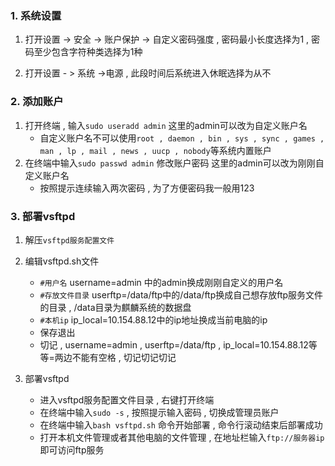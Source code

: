 ### 1. 系统设置
1. 打开设置 -> 安全 -> 账户保护 -> 自定义密码强度 , 密码最小长度选择为1 , 密码至少包含字符种类选择为1种

2. 打开设置 - > 系统 ->电源 , 此段时间后系统进入休眠选择为从不

### 2. 添加账户
1. 打开终端 , 输入`sudo useradd admin` 这里的admin可以改为自定义账户名
	- 自定义账户名不可以使用`root , daemon , bin , sys , sync , games , man , lp , mail , news , uucp , nobody`等系统内置账户
2. 在终端中输入`sudo passwd admin` 修改账户密码 这里的admin可以改为刚刚自定义账户名
	- 按照提示连续输入两次密码 , 为了方便密码我一般用123

### 3. 部署vsftpd
1. 解压`vsftpd服务配置文件` 

2. 编辑vsftpd.sh文件
	- `#用户名` username=admin 中的admin换成刚刚自定义的用户名
	- `#存放文件目录` userftp=/data/ftp中的/data/ftp换成自己想存放ftp服务文件的目录 , /data目录为麒麟系统的数据盘
	- `#本机ip`  ip_local=10.154.88.12中的ip地址换成当前电脑的ip
	- 保存退出
	- 切记 , username=admin , userftp=/data/ftp , ip_local=10.154.88.12等等=两边不能有空格 , 切记切记切记

3. 部署vsftpd
	-  进入vsftpd服务配置文件目录 , 右键打开终端
	-  在终端中输入`sudo -s` , 按照提示输入密码 , 切换成管理员账户
	-  在终端中输入`bash vsftpd.sh` 命令开始部署 , 命令行滚动结束后部署成功
	- 打开本机文件管理或者其他电脑的文件管理 , 在地址栏输入`ftp://服务器ip` 即可访问ftp服务